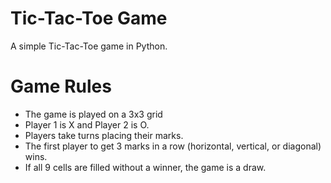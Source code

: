 <h1>Tic-Tac-Toe Game</h1>
A simple Tic-Tac-Toe game in Python.
<h1>Game Rules</h1>
<ul><li>
 The game is played on a 3x3 grid 
</li>
<li>Player 1 is X and Player 2 is O.
</li>
<li>Players take turns placing their marks.</li>
<li>The first player to get 3 marks in a row (horizontal, vertical, or diagonal) wins.</li>
<li>If all 9 cells are filled without a winner, the game is a draw.</li></ul>
